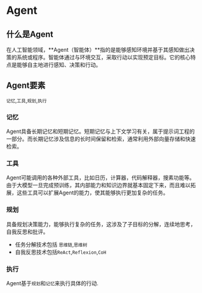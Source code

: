# Agent

## 什么是Agent

在人工智能领域，**Agent（智能体）**指的是能够感知环境并基于其感知做出决策的系统或程序。智能体通过与环境交互，采取行动以实现预定目标。它的核心特点是能够自主地进行感知、决策和行动。

## Agent要素

 `记忆`,`工具`,`规划`,`执行`

### 记忆

Agent具备长期记忆和短期记忆。短期记忆与上下文学习有关，属于提示词工程的一部分。而长期记忆涉及信息的长时间保留和检索，通常利用外部向量存储和快速检索。

### 工具

Agent可能调用的各种外部工具，比如日历，计算器，代码解释器，搜素功能等。由于大模型一旦完成预训练，其内部能力和知识边界就基本固定下来，而且难以拓展，这些工具可以扩展Agent的能力，使其能够执行更加复杂的任务。

### 规划

具备规划决策能力，能够执行复杂的任务，这涉及了子目标的分解，连续地思考，自我反思和批评。

- 任务分解技术包括 `思维链`,`思维树`
- 自我反思技术包括`ReAct`,`Reflexion`,`CoH`

### 执行

Agent基于`规划`和`记忆`来执行具体的行动.

